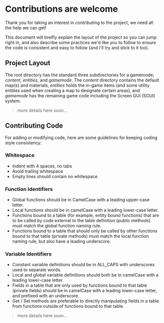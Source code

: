 # Contributions are welcome

Thank you for taking an interest in contributing to the project, we need all
the help we can get!

This document will breifly explain the layout of the project so you can jump
right in, and also describe some practices we'd like you to follow to ensure
the code is consistent and easy to follow (and I'll try and stick to it too).

## Project Layout

The root directory has the standard three subdirectories for a gamemode;
*content*, *entities*, and *gamemode*. The *content* directory contains the
default map(s) and materials, *entities* holds the in-game items (and some
utility entities used when creating a map to designate certain areas), and
*gamemode* has the remaining game code including the Screen GUI (SGUI) system.

> more details here soon...

## Contributing Code

For adding or modifying code, here are some guidelines for keeping coding
style consistency:

### Whitespace
* Indent with 4 spaces, no tabs
* Avoid trailing whitespace
* Empty lines should contain no whitespace

### Function Identifiers
* Global functions should be in CamelCase with a leading upper-case letter.
* Local functions should be in camelCase with a leading lower-case letter.
* Functions bound to a table (for example, entity bound functions) that are
  to be called by code external to the table definition (public methods) must
  match the global function naming rule.
* Functions bound to a table that should only be called by other functions
  bound to that table (private methods) must match the local function naming
  rule, but also have a leading underscore.

### Variable Identifiers
* Constant variable definitions should be in ALL_CAPS with underscores used
  to separate words.
* Local and global variable definitions should both be in camelCase with a
  leading lower-case letter.
* Fields in a table that are only used by functions bound to that table
  (private fields) should be in camelCase with a leading lower-case letter,
  and prefixed with an underscore.
* Get / Set methods are preferable to directly manipulating fields in a table
  from functions outside of functions bound to that table.
  
> more details here soon...

